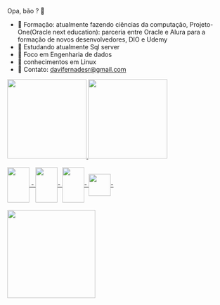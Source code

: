 Opa, bão ? 👋

 - 📙 Formação: atualmente fazendo ciências da computação, Projeto-One(Oracle next education): parceria entre Oracle e Alura para a formação de novos desenvolvedores, DIO e Udemy
- 📙 Estudando atualmente Sql server
- 📙 Foco em Engenharia de dados
- 📙 conhecimentos em Linux
- 💬 Contato: davifernadesr@gmail.com 

<div >
  <a href="https://github.com/DaviFernandes01">
  <img height="180em" src="https://github-readme-stats.vercel.app/api?username=DaviFernandes01&show_icons=true&theme=dark&include_all_commits=true&count_private=true"/>
  <img height="180em" src="https://github-readme-stats.vercel.app/api/top-langs/?username=DaviFernandes01&layout=compact&langs_count=7&theme=dark"/>
</div>
  
  
  <div style="display: inline_block"><br>
  <img align="center"  height="80" width="50" src="https://cdn.jsdelivr.net/gh/devicons/devicon/icons/git/git-original.svg"> -
  <img align="center"  height="80" width="50" src="https://cdn.jsdelivr.net/gh/devicons/devicon/icons/linux/linux-original.svg">-
  <img align="center"  height="80" width="50" src="https://cdn.jsdelivr.net/gh/devicons/devicon/icons/amazonwebservices/amazonwebservices-original-wordmark.svg">-
  <img align="center"  heigth="80", width="50" src="https://cdn.jsdelivr.net/gh/devicons/devicon/icons/microsoftsqlserver/microsoftsqlserver-plain-wordmark.svg">-
          
  
         

</div>
  
 <div>
   <br>
   <a href="https://api.whatsapp.com/send?phone=5534998733098" target="_Blank"><img heigth="200" width="200" src="https://img.shields.io/badge/WhatsApp-25D366?style=for-the-badge&logo=whatsapp&logoColor=white" target="_Blank"></a>
  </div>
